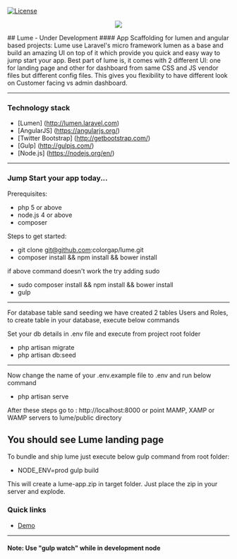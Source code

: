 
[![License](https://poser.pugx.org/colorgap/lume/license.svg)](https://packagist.org/packages/colorgap/lume)
<p align="center">
  <a href="http://lume.colorgap.com">
    <img src="https://raw.githubusercontent.com/colorgap/lume/master/public/images/lume160.png">
  </a>
</p>
## Lume - Under Development
#### App Scaffolding for lumen and angular based projects:
Lume use Laravel's micro framework lumen as a base and build an amazing UI on top of it which provide you quick and easy way to jump start your app.
Best part of lume is, it comes with 2 different UI: one for landing page and other for dashboard from same CSS and JS vendor files but different config files. This gives you flexibility to have different look on Customer facing vs admin dashboard.

------------------
### Technology stack
- [Lumen] (http://lumen.laravel.com)
- [AngularJS] (https://angularjs.org/)
- [Twitter Bootstrap] (http://getbootstrap.com/)
- [Gulp] (http://gulpjs.com/)
- [Node.js] (https://nodejs.org/en/)

------------------
### Jump Start your app today...
Prerequisites:
- php 5 or above
- node.js 4 or above
- composer

Steps to get started:
- git clone git@github.com:colorgap/lume.git
- composer install && npm install && bower install

if above command doesn't work the try adding sudo
- sudo composer install && npm install && bower install
- gulp

------------------
For database table sand seeding we have created 2 tables Users and Roles, to create table in your database, execute below commands

Set your db details in .env file and execute from project root folder
- php artisan migrate
- php artisan db:seed

------------------
Now change the name of your .env.example file to .env and run below command
- php artisan serve

After these steps go to : http://localhost:8000 or point MAMP, XAMP or WAMP servers to lume/public directory

You should see Lume landing page
------------------
To bundle and ship lume just execute below gulp command from root folder:
- NODE_ENV=prod gulp build

This will create a lume-app.zip in target folder. Just place the zip in your server and explode.

### Quick links
- [Demo](http://lume.colorgap.com/)

---------------
#### Note: Use "gulp watch" while in development node
